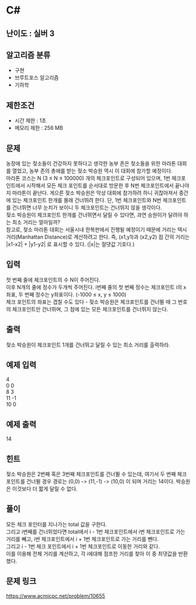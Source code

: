 # C#

## 난이도 : 실버 3

## 알고리즘 분류
  - 구현
  - 브루트포스 알고리즘
  - 기하학

## 제한조건
  - 시간 제한 : 1초
  - 메모리 제한 : 256 MB

## 문제
농장에 있는 젖소들이 건강하지 못하다고 생각한 농부 존은 젖소들을 위한 마라톤 대회를 열었고, 농부 존의 총애를 받는 젖소 박승원 역시 이 대회에 참가할 예정이다.<br/>
마라톤 코스는 N (3 ≤ N ≤ 100000) 개의 체크포인트로 구성되어 있으며, 1번 체크포인트에서 시작해서 모든 체크 포인트를 순서대로 방문한 후 N번 체크포인트에서 끝나야지 마라톤이 끝난다. 게으른 젖소 박승원은 막상 대회에 참가하려 하니 귀찮아져서 중간에 있는 체크포인트 한개를 몰래 건너뛰려 한다. 단, 1번 체크포인트와 N번 체크포인트를 건너뛰면 너무 눈치가 보이니 두 체크포인트는 건너뛰지 않을 생각이다.<br/>
젖소 박승원이 체크포인트 한개를 건너뛰면서 달릴 수 있다면, 과연 승원이가 달려야 하는 최소 거리는 얼마일까?<br/>
참고로, 젖소 마라톤 대회는 서울시내 한복판에서 진행될 예정이기 때문에 거리는 택시 거리(Manhattan Distance)로 계산하려고 한다. 즉, (x1,y1)과 (x2,y2) 점 간의 거리는 |x1-x2| + |y1-y2| 로 표시할 수 있다. (|x|는 절댓값 기호다.)<br/>


## 입력
첫 번째 줄에 체크포인트의 수 N이 주어진다.<br/>
이후 N개의 줄에 정수가 두개씩 주어진다. i번째 줄의 첫 번째 정수는 체크포인트 i의 x좌표, 두 번째 정수는 y좌표이다. (-1000 ≤ x, y ≤ 1000)<br/>
체크 포인트의 좌표는 겹칠 수도 있다 - 젖소 박승원은 체크포인트를 건너뛸 때 그 번호의 체크포인트만 건너뛰며, 그 점에 있는 모든 체크포인트를 건너뛰지 않는다.<br/>


## 출력
젖소 박승원이 체크포인트 1개를 건너뛰고 달릴 수 있는 최소 거리를 출력하라.<br/>


## 예제 입력
4<br/>
0 0<br/>
8 3<br/>
11 -1<br/>
10 0<br/>


## 예제 출력
14<br/>


## 힌트
젖소 박승원은 2번째 혹은 3번째 체크포인트를 건너뛸 수 있는데, 여기서 두 번째 체크포인트를 건너뛸 경우 경로는 (0,0) -> (11,-1) -> (10,0) 이 되며 거리는 14이다. 박승원은 이것보다 더 짧게 달릴 수 없다.<br/>


## 풀이
모든 체크 포인터를 지나가는 total 값을 구한다.<br/>
그리고 i번째를 건너뛰었다면 total에서 i - 1번 체크포인트에서 i번 체크포인트로 가는 거리를 빼고, i번 체크포인트에서 i + 1번 체크포인트로 가는 거리를 뺀다.<br/>
그리고 i - 1번 체크 포인트에서 i + 1번 체크포인트로 이동한 거리와 같다.<br/>
이를 이용해 전체 거리를 계산하고, 각 i에대해 점프한 거리를 찾아 이 중 최댓값을 반환했다.<br/>


## 문제 링크
https://www.acmicpc.net/problem/10655